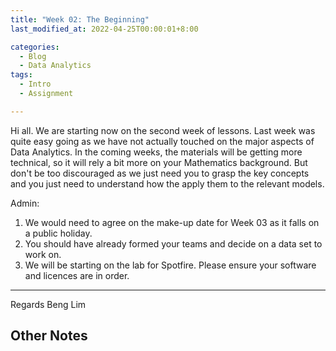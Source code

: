 ```yaml
---
title: "Week 02: The Beginning"
last_modified_at: 2022-04-25T00:00:01+8:00

categories:
  - Blog
  - Data Analytics
tags:
  - Intro
  - Assignment

---
```


Hi all. We are starting now on the second week of lessons. Last week was quite easy going as we have not actually touched on the major aspects of Data Analytics. In the coming weeks, the materials will be getting more technical, so it will rely a bit more on your Mathematics background. But don't be too discouraged as we just need you to grasp the key concepts and you just need to understand how the apply them to the relevant models.

Admin:
1. We would need to agree on the make-up date for Week 03 as it falls on a public holiday.
2. You should have already formed your teams and decide on a data set to work on.
3. We will be starting on the lab for Spotfire. Please ensure your software and licences are in order.

---
Regards
Beng Lim



## Other Notes



